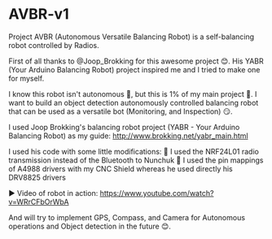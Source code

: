 # AVBR-v1
Project AVBR (Autonomous Versatile Balancing Robot) is a self-balancing robot controlled by Radios.

First of all thanks to  @Joop_Brokking  for this awesome project 😊. His YABR (Your Arduino Balancing Robot) project inspired me and I tried to make one for myself.

I know this robot isn't autonomous 🙁, but this is 1% of my main project 🙂. I want to build an object detection autonomously controlled balancing robot that can be used as a versatile bot (Monitoring, and Inspection) 😏.

I used Joop Brokking's balancing robot project (YABR - Your Arduino Balancing Robot) as my guide: http://www.brokking.net/yabr_main.html

I used his code with some little modifications:
  🔵 I used the NRF24L01 radio transmission instead of the Bluetooth to Nunchuk
  🔵 I used the pin mappings of A4988 drivers with my CNC Shield whereas he used directly his DRV8825 drivers

▶️ Video of robot in action: https://www.youtube.com/watch?v=WRrCFbOrWbA

And will try to implement GPS, Compass, and Camera for Autonomous operations and Object detection in the future 😊.
